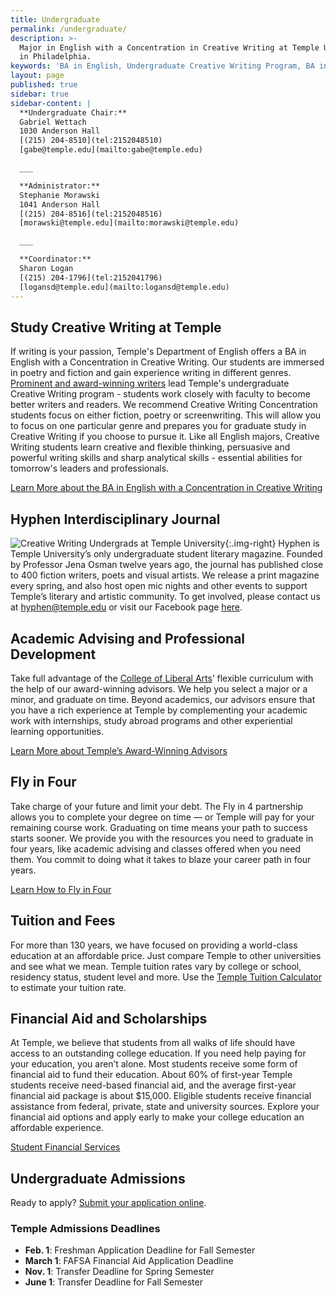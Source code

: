 ```yaml
---
title: Undergraduate
permalink: /undergraduate/
description: >-
  Major in English with a Concentration in Creative Writing at Temple University
  in Philadelphia.
keywords: 'BA in English, Undergraduate Creative Writing Program, BA in Creative Writing'
layout: page
published: true
sidebar: true
sidebar-content: |
  **Undergraduate Chair:**  
  Gabriel Wettach  
  1030 Anderson Hall  
  [(215) 204-8510](tel:2152048510)  
  [gabe@temple.edu](mailto:gabe@temple.edu)  

  ___

  **Administrator:**  
  Stephanie Morawski  
  1041 Anderson Hall   
  [(215) 204-8516](tel:2152048516)  
  [morawski@temple.edu](mailto:morawski@temple.edu)  

  ___

  **Coordinator:**  
  Sharon Logan      
  [(215) 204-1796](tel:2152041796)   
  [logansd@temple.edu](mailto:logansd@temple.edu)
---
```

## Study Creative Writing at Temple
If writing is your passion, Temple's Department of English offers a BA in English with a Concentration in Creative Writing. Our students are immersed in poetry and fiction and gain experience writing in different genres. [Prominent and award-winning writers](/creative-writing/faculty) lead Temple's undergraduate Creative Writing program - students work closely with faculty to become better writers and readers. We recommend Creative Writing Concentration students focus on either fiction, poetry or screenwriting. This will allow you to focus on one particular genre and prepares you for graduate study in Creative Writing if you choose to pursue it. Like all English majors, Creative Writing students learn creative and flexible thinking, persuasive and powerful writing skills and sharp analytical skills - essential abilities for tomorrow's leaders and professionals.

[Learn More about the BA in English with a Concentration in Creative Writing](http://bulletin.temple.edu/undergraduate/liberal-arts/english/ba-english-creative-writing/#text)

## Hyphen Interdisciplinary Journal
![Creative Writing Undergrads at Temple University]({{site.baseurl}}/media/undergrad-creative-writing.jpg){:.img-right}
Hyphen is Temple University’s only undergraduate student literary magazine. Founded by Professor Jena Osman twelve years ago, the journal has published close to 400 fiction writers, poets and visual artists. We release a print magazine every spring, and also host open mic nights and other events to support Temple’s literary and artistic community. To get involved, please contact us at [hyphen@temple.edu](mailto:hyphen@temple.edu) or visit our Facebook page [here](https://www.facebook.com/HyphenLit). 

## Academic Advising and Professional Development
Take full advantage of the [College of Liberal Arts](https://liberalarts.temple.edu/)’ flexible curriculum with the help of our award-winning advisors. We help you select a major or a minor, and graduate on time. Beyond academics, our advisors ensure that you have a rich experience at Temple by complementing your academic work with internships, study abroad programs and other experiential learning opportunities.

[Learn More about Temple’s Award-Winning Advisors](https://liberalarts.temple.edu/advising)

## Fly in Four
Take charge of your future and limit your debt. The Fly in 4 partnership allows you to complete your degree on time — or Temple will pay for your remaining course work. Graduating on time means your path to success starts sooner. We provide you with the resources you need to graduate in four years, like academic advising and classes offered when you need them. You commit to doing what it takes to blaze your career path in four years.

[Learn How to Fly in Four](http://fly.temple.edu/)

## Tuition and Fees
For more than 130 years, we have focused on providing a world-class education at an affordable price. Just compare Temple to other universities and see what we mean. Temple tuition rates vary by college or school, residency status, student level and more. Use the [Temple Tuition Calculator](https://bursar.temple.edu/tuition-and-fees/tuition-rates) to estimate your tuition rate.

## Financial Aid and Scholarships
At Temple, we believe that students from all walks of life should have access to an outstanding college education. If you need help paying for your education, you aren’t alone. Most students receive some form of financial aid to fund their education. About 60% of first-year Temple students receive need-based financial aid, and the average first-year financial aid package is about $15,000. Eligible students receive financial assistance from federal, private, state and university sources. Explore your financial aid options and apply early to make your college education an affordable experience.

[Student Financial Services](https://sfs.temple.edu/financial-aid-types)

## Undergraduate Admissions
Ready to apply? [Submit your application online](http://admissions.temple.edu/apply).

### Temple Admissions Deadlines
- **Feb. 1**: Freshman Application Deadline for Fall Semester
- **March 1**: FAFSA Financial Aid Application Deadline
- **Nov. 1**: Transfer Deadline for Spring Semester
- **June 1**: Transfer Deadline for Fall Semester
